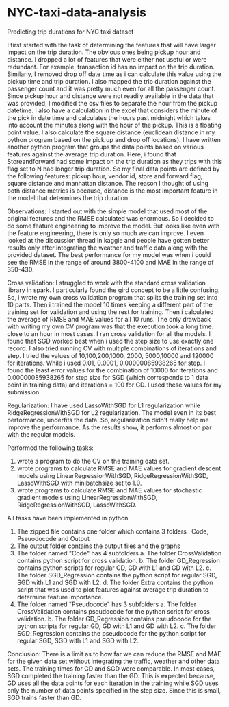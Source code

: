 # NYC-taxi-data-analysis
Predicting trip durations for NYC taxi dataset

I first started with the task of determining the features that will have larger impact on the trip duration. The obvious ones being pickup hour and distance. I dropped a lot of features that were either not useful or were redundant. For example, transaction id has no impact on the trip duration.
Similarly, I removed drop off date time as i can calculate this value using the pickup time and trip duration. I also mapped the trip duration against the passenger count and it was pretty much even for all the passenger count.
Since pickup hour and distance were not readily available in the data that was provided, I modified the csv files to separate the hour from the pickup datetime.
I also have a calculation in the excel that considers the minute of the pick in date time and calculates the hours past midnight which takes into account the minutes along with the hour of the pickup. This is a floating point value.
I also calculate the square distance (euclidean distance in my python program based on the pick up and drop off locations).
I have written another python program that groups the data points based on various features against the average trip duration.
Here, i found that Storeandforward had some impact on the trip duration as they trips with this flag set to N had longer trip duration.
So my final data points are defined by the following features: pickup hour, vendor id, store and forward flag, square distance and manhattan distance.
The reason I thought of using both distance metrics is because, distance is the most important feature in the model that determines the trip duration.

Observations:
I started out with the simple model that used most of the original features and the RMSE calculated was enormous. So i decided to do some feature engineering to improve the model. 
But looks like even with the feature engineering, there is only so much we can improve. I even looked at the discussion thread in kaggle and people have gotten better results only after integrating the weather and traffic data along with the provided dataset.
The best performance for my model was when i could see the RMSE in the range of around 3800-4100 and MAE in the range of 350-430.

Cross validation:
I struggled to work with the standard cross validation library in spark. I particularly found the gird concept to be a little confusing.
So, i wrote my own cross validation program that splits the training set into 10 parts. Then i trained the model 10 times keeping a different part of the training set for validation and using the rest for training.
Then i calculated the average of RMSE and MAE values for all 10 runs.
The only drawback with writing my own CV program was that the execution took a long time. close to an hour in most cases.
I ran cross validation for all the models. I found that SGD worked best when i used the step size to use exactly one record. 
I also tried running CV with multiple combinations of iterations and step. I tried the values of 10,100,200,1000, 2000, 5000,10000 and 120000 for iterations.
While i used 0.01, 0.0001, 0.00000085938265 for step. I found the least error values for the combination of 10000 for iterations and 0.00000085938265 for step size for SGD (which corresponds to 1 data point in training data) and iterations = 100 for GD. I used these values for my submission.

Regularization:
I have used LassoWithSGD for L1 regularization while RidgeRegressionWithSGD for L2 regularization. The model even in its best performance, underfits the data. So, regularization didn't really help me improve the performance.
As the results show, it performs almost on par with the regular models.

Performed the following tasks:
1. wrote a program to do the CV on the training data set.
2. wrote programs to calculate RMSE and MAE values for  gradient descent models using LinearRegressionWithSGD, RidgeRegressionWithSGD, LassoWithSGD with minibatchsize set to 1.0.
3. wrote programs to calculate RMSE and MAE values for stochastic gradient models using LinearRegressionWithSGD, RidgeRegressionWithSGD, LassoWithSGD.

All tasks have been implemented in python.
1. The zipped file contains one folder which contains 3 folders : Code, Pseuodocode  and Output
2. The output folder contains the output files and the graphs
3. The folder named "Code" has 4 subfolders
    a. The folder CrossValidation contains python script for cross validation.
    b. The folder GD_Regression contains python scripts for regular GD, GD with L1 and GD with L2.
    c. The folder SGD_Regression contains the python script for regular SGD, SGD with L1 and SGD with L2.
    d. The folder Extra contains the python script that was used to plot features against average trip duration to determine feature importance.
3. The folder named "Pseudocode" has 3 subfolders
    a. The folder CrossValidation contains pseudocode for the python script for cross validation.
    b. The folder GD_Regression contains pseudocode for the python scripts for regular GD, GD with L1 and GD with L2.
    c. The folder SGD_Regression contains the pseudocode for the python script for regular SGD, SGD with L1 and SGD with L2.

Conclusion: There is a limit as to how far we can reduce the RMSE and MAE for the given data set without integrating the traffic, weather and other data sets.
The training times for GD and SGD were comparable. In most cases, SGD completed the training faster than the GD. This is expected because, GD uses all the data points for each iteration in the training while SGD uses only the number of data points specified in the step size. Since this is small, SGD trains faster than GD.
